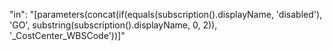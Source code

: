 

"in": "[parameters(concat(if(equals(subscription().displayName, 'disabled'), 'GO', substring(subscription().displayName, 0, 2)), '_CostCenter_WBSCode'))]"
